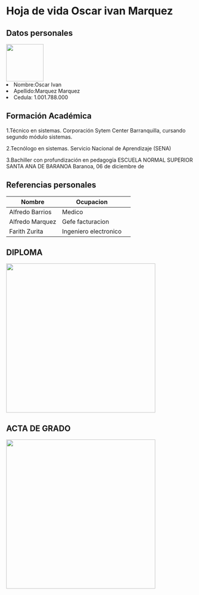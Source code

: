 # Hoja de vida Oscar ivan Marquez
## Datos personales
<!-- datos peronales -->
<img src="https://scontent.fbaq1-1.fna.fbcdn.net/v/t1.6435-9/122257888_1800616743420647_9397015368926850_n.jpg?_nc_cat=105&ccb=1-5&_nc_sid=174925&_nc_eui2=AeEaDjNk4v9qZqeFW2frbi3ZM_GuC7xwvCwz8a4LvHC8LM9ZMnjiKrg9D6FxrSoZgvxiZGhIonKmgdqFBbcZzKI2&_nc_ohc=qoNf11-GyNQAX-p9euG&_nc_ht=scontent.fbaq1-1.fna&oh=c9e4fbcb253f4796030c66597e71afb3&oe=6147F994" width="100">

<al>    
<li>Nombre:Oscar Ivan</li> 

<li>Apellido:Marquez Marquez</li> 

 <li>Cedula:  1.001.788.000</li> 

<!-- formacion academica -->


## Formación Académica

1.Técnico en sistemas.
Corporación Sytem Center Barranquilla, cursando segundo módulo sistemas.

2.Tecnólogo en sistemas.
Servicio Nacional de Aprendizaje (SENA)

3.Bachiller con profundización en pedagogía
ESCUELA NORMAL SUPERIOR SANTA ANA DE BARANOA
Baranoa, 06 de diciembre de 
<!-- referencias personales -->

## Referencias personales

|Nombre |Ocupacion | |
|-----|-----|-----|
|Alfredo Barrios |Medico| |
|Alfredo Marquez |Gefe facturacion| |
|Farith Zurita |Ingeniero electronico||

<!-- Fotos -->
## DIPLOMA

<img src="https://scontent.fbaq1-1.fna.fbcdn.net/v/t39.30808-6/p526x296/239086217_2063506097131709_7455975678150090353_n.jpg?_nc_cat=110&ccb=1-5&_nc_sid=730e14&_nc_eui2=AeEGLCJz69AP75bUuHwK_PAdvNOlmvPxr_2806Wa8_Gv_aWrekP-_0euwVVqi7SaqxmsQz6vw-22QnpfzZ3EDt9G&_nc_ohc=tbWZzfAiI3MAX9yE8BV&_nc_oc=AQlaJV_e_L-yEueGaxlOckDC2LFRObh4pyldIq5ePjv6FhlL-8qQvV9a3DAERjYL3qc&_nc_ht=scontent.fbaq1-1.fna&oh=a0ba39e5fb64a90e7a7bc97c756e2847&oe=612729B2" width="400">

## ACTA DE GRADO

<img src="https://scontent.fbaq1-1.fna.fbcdn.net/v/t39.30808-6/p526x296/240186262_2063505837131735_3127452489066860405_n.jpg?_nc_cat=108&ccb=1-5&_nc_sid=730e14&_nc_eui2=AeFbmiwvr3svFPiZ_G8-ofWsthABMZeycHC2EAExl7JwcCmfJYImOrRxl-EMWDCnd1xbyces7khWJxrLwAOkYgQn&_nc_ohc=oOAKjb1jiesAX-dn14r&_nc_ht=scontent.fbaq1-1.fna&oh=98433170b4312a848475d738fb89f5bf&oe=61253BDB" width="400">